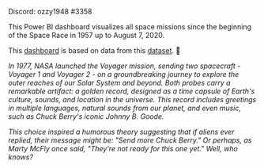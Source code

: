 Discord: ozzy1948 #3358

This Power BI dashboard visualizes all space missions since the beginning of the Space Race in 1957 up to August 7, 2020.

This [dashboard](https://github.com/AndreaMaratova/space_missions/blob/main/space_missions.pbix) is based on data from this [dataset](https://www.kaggle.com/datasets/agirlcoding/all-space-missions-from-1957). 🚀

_In 1977, NASA launched the Voyager mission, sending two spacecraft - Voyager 1 and Voyager 2 - on a groundbreaking journey to explore the outer reaches of our Solar System and beyond. Both probes carry a remarkable artifact: a golden record, designed as a time capsule of Earth's culture, sounds, and location in the universe. This record includes greetings in multiple languages, natural sounds from our planet, and even music, such as Chuck Berry's iconic Johnny B. Goode._

_This choice inspired a humorous theory suggesting that if aliens ever replied, their message might be: "Send more Chuck Berry." Or perhaps, as Marty McFly once said, "They’re not ready for this one yet." Well, who knows?_




